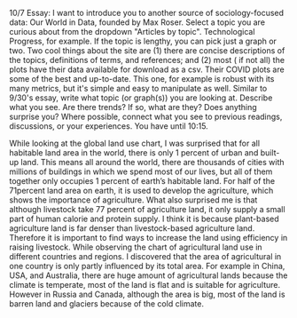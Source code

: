 10/7 Essay: I want to introduce you to another source of sociology-focused data: Our World in Data, founded by Max Roser.
Select a topic you are curious about from the dropdown "Articles by topic". Technological Progress, for example. If the topic is lengthy, you can pick just a graph or two.
Two cool things about the site are (1) there are concise descriptions of the topics, definitions of terms, and references; and (2) most ( if not all) the plots have their data available for download as a csv. Their COVID plots are some of the best and up-to-date. This one, for example is robust with its many metrics, but it's simple and easy to manipulate as well.
Similar to 9/30's essay, write what topic (or graph(s)) you are looking at. Describe what you see. Are there trends? If so, what are they? Does anything surprise you? Where possible, connect what you see to previous readings, discussions, or your experiences. You have until 10:15.


While looking at the global land use chart, I was surprised that for all habitable land area in the world, there is only 1 percent of urban and built-up land. This means all around the world, there are thousands of cities with millions of buildings in which we spend most of our lives, but all of them together only occupies 1 percent of earth’s habitable land. For half of the 71percent land area on earth, it is used to develop the agriculture, which shows the importance of agriculture. What also surprised me is that although livestock take 77 percent of agriculture land, it only supply a small part of human calorie and protein supply. I think it is because plant-based agriculture land is far denser than livestock-based agriculture land. Therefore it is important to find ways to increase the land using efficiency in raising livestock.
While observing the chart of agricultural land use in different countries and regions. I discovered that the area of agricultural in one country is only partly influenced by its total area. For example in China, USA, and Australia, there are huge amount of agricultural lands because the climate is temperate, most of the land is flat and is suitable for agriculture. However in Russia and Canada, although the area is big, most of the land is barren land and glaciers because of the cold climate. 

